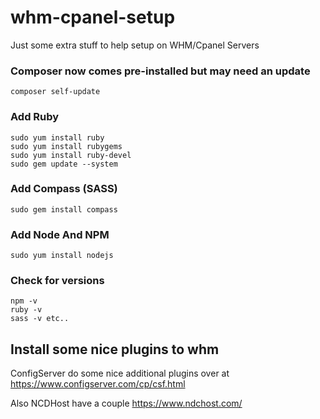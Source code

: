 # whm-cpanel-setup
Just some extra stuff to help setup on WHM/Cpanel Servers

### Composer now comes pre-installed but may need an update
    composer self-update
    
### Add Ruby
    sudo yum install ruby
    sudo yum install rubygems
    sudo yum install ruby-devel
    sudo gem update --system
    
### Add Compass (SASS)
    sudo gem install compass

### Add Node And NPM
    sudo yum install nodejs
    
### Check for versions
    npm -v
    ruby -v
    sass -v etc..
    
## Install some nice plugins to whm

ConfigServer do some nice additional plugins over at
https://www.configserver.com/cp/csf.html

Also NCDHost have a couple
https://www.ndchost.com/
